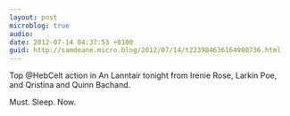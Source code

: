 ```yaml
---
layout: post
microblog: true
audio: 
date: 2012-07-14 04:37:53 +0100
guid: http://samdeane.micro.blog/2012/07/14/t223984636164980736.html
---
```

Top @HebCelt action in An Lanntair tonight from Irenie Rose, Larkin Poe, and Qristina and Quinn Bachand.

Must. Sleep. Now.
